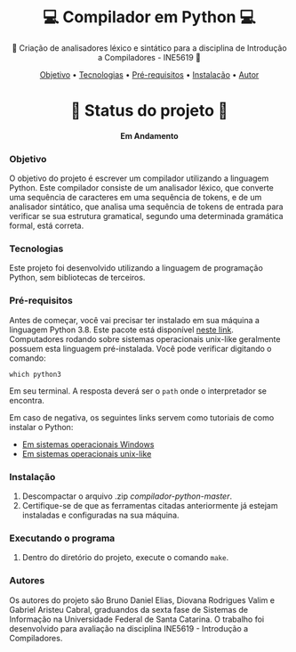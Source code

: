 <h1 align="center">💻 Compilador em Python 💻 </h1>
<p align="center">🚀 Criação de analisadores léxico e sintático para a disciplina de Introdução a Compiladores - INE5619 🚀</p>
<p align="center">
 <a href="#objetivo">Objetivo</a> •
 <a href="#tecnologias">Tecnologias</a> • 
 <a href="#pré-requisitos">Pré-requisitos</a> •
 <a href="#instalação">Instalação</a> •
 <a href="#autor">Autor</a>
</p>

<h1 align="center"> 
  🚀 Status do projeto 🚀
</h1>
<h4 align="center"> Em Andamento </h4>

### Objetivo

O objetivo do projeto é escrever um compilador utilizando a linguagem Python.
Este compilador consiste de um analisador léxico, que converte uma sequência de caracteres em uma sequência de tokens, e de um analisador sintático, 
que analisa uma sequência de tokens de entrada para verificar se sua estrutura gramatical, segundo uma determinada gramática formal, está correta. 

### Tecnologias

Este projeto foi desenvolvido utilizando a linguagem de programação Python, sem bibliotecas de terceiros.

### Pré-requisitos

Antes de começar, você vai precisar ter instalado em sua máquina a linguagem Python 3.8. Este pacote está disponível [neste link](https://www.python.org/downloads/).
Computadores rodando sobre sistemas operacionais unix-like geralmente possuem esta linguagem pré-instalada. 
Você pode verificar digitando o comando:

```
which python3
```
Em seu terminal. A resposta deverá ser o `path` onde o interpretador se encontra.

Em caso de negativa, os seguintes links servem como tutoriais de como instalar o Python:

- [Em sistemas operacionais Windows](https://python.org.br/instalacao-windows/)
- [Em sistemas operacionais unix-like](https://python.org.br/instalacao-linux/)

### Instalação

1. Descompactar o arquivo .zip _compilador-python-master_.
2. Certifique-se de que as ferramentas citadas anteriormente já estejam instaladas e configuradas na sua máquina.

### Executando o programa

1. Dentro do diretório do projeto, execute o comando `make`.

### Autores

Os autores do projeto são Bruno Daniel Elias, Diovana Rodrigues Valim e Gabriel Aristeu Cabral, graduandos da sexta fase de Sistemas de Informação na Universidade Federal de Santa Catarina. 
O trabalho foi desenvolvido para avaliação na disciplina INE5619 - Introdução a Compiladores.
